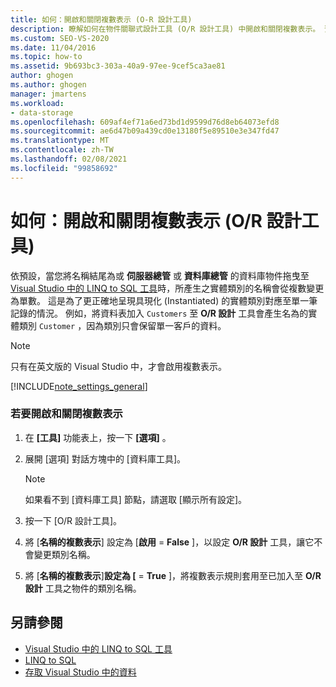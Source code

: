 ```yaml
---
title: 如何：開啟和關閉複數表示 (O-R 設計工具)
description: 瞭解如何在物件關聯式設計工具 (O/R 設計工具) 中開啟和關閉複數表示。 預設設定會將複數名稱轉換成單數。
ms.custom: SEO-VS-2020
ms.date: 11/04/2016
ms.topic: how-to
ms.assetid: 9b693bc3-303a-40a9-97ee-9cef5ca3ae81
author: ghogen
ms.author: ghogen
manager: jmartens
ms.workload:
- data-storage
ms.openlocfilehash: 609af4ef71a6ed73bd1d9599d76d8eb64073efd8
ms.sourcegitcommit: ae6d47b09a439cd0e13180f5e89510e3e347fd47
ms.translationtype: MT
ms.contentlocale: zh-TW
ms.lasthandoff: 02/08/2021
ms.locfileid: "99858692"
---
```

# <a name="how-to-turn-pluralization-on-and-off-or-designer"></a>如何：開啟和關閉複數表示 (O/R 設計工具)
依預設，當您將名稱結尾為或 **伺服器總管** 或 **資料庫總管** 的資料庫物件拖曳至 [Visual Studio 中的 LINQ to SQL 工具](../data-tools/linq-to-sql-tools-in-visual-studio2.md)時，所產生之實體類別的名稱會從複數變更為單數。 這是為了更正確地呈現具現化 (Instantiated) 的實體類別對應至單一筆記錄的情況。 例如，將資料表加入 `Customers` 至 **O/R 設計** 工具會產生名為的實體類別 `Customer` ，因為類別只會保留單一客戶的資料。

> [!NOTE]
> 只有在英文版的 Visual Studio 中，才會啟用複數表示。

[!INCLUDE[note_settings_general](../data-tools/includes/note_settings_general_md.md)]

### <a name="to-turn-pluralization-on-and-off"></a>若要開啟和關閉複數表示

1. 在 **[工具]** 功能表上，按一下 **[選項]** 。

2. 展開 [選項] 對話方塊中的 [資料庫工具]。

    > [!NOTE]
    > 如果看不到 [資料庫工具] 節點，請選取 [顯示所有設定]。

3. 按一下 [O/R 設計工具]。

4. 將 [**名稱的複數表示**] 設定為 [**啟用**  =  **False** ]，以設定 **O/R 設計** 工具，讓它不會變更類別名稱。

5. 將 [**名稱的複數表示**]**設定為 [**  =  **True** ]，將複數表示規則套用至已加入至 **O/R 設計** 工具之物件的類別名稱。

## <a name="see-also"></a>另請參閱

- [Visual Studio 中的 LINQ to SQL 工具](../data-tools/linq-to-sql-tools-in-visual-studio2.md)
- [LINQ to SQL](/dotnet/framework/data/adonet/sql/linq/index)
- [存取 Visual Studio 中的資料](../data-tools/accessing-data-in-visual-studio.md)
